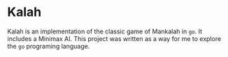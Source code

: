 Kalah
=================
Kalah is an implementation of the classic game of Mankalah in ``go``. It includes a Minimax AI. This project was written as a way for me to explore the ``go`` programing language.
